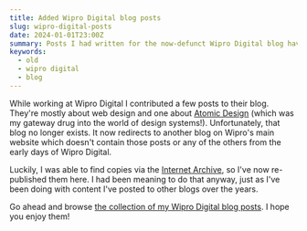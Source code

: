 ```yaml
---
title: Added Wipro Digital blog posts
slug: wipro-digital-posts
date: 2024-01-01T23:00Z
summary: Posts I had written for the now-defunct Wipro Digital blog have now been re-published here.
keywords:
  - old
  - wipro digital
  - blog
---
```

While working at Wipro Digital I contributed a few posts to their blog. They're mostly about web design and one about [Atomic Design](https://bradfrost.com/blog/post/atomic-web-design/) (which was my gateway drug into the world of design systems!). Unfortunately, that blog no longer exists. It now redirects to another blog on Wipro's main website which doesn't contain those posts or any of the others from the early days of Wipro Digital.

Luckily, I was able to find copies via the [Internet Archive](https://archive.org/), so I've now re-published them here. I had been meaning to do that anyway, just as I've been doing with content I've posted to other blogs over the years.

Go ahead and browse [the collection of my Wipro Digital blog posts](/blog/collections/wipro-digital/). I hope you enjoy them!
